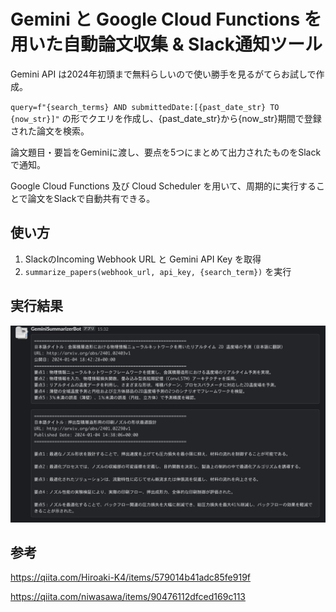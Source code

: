# Gemini と Google Cloud Functions を用いた自動論文収集 & Slack通知ツール

Gemini API は2024年初頭まで無料らしいので使い勝手を見るがてらお試しで作成。

`query=f"{search_terms} AND submittedDate:[{past_date_str} TO {now_str}]"` の形でクエリを作成し、{past_date_str}から{now_str}期間で登録された論文を検索。

論文題目・要旨をGeminiに渡し、要点を5つにまとめて出力されたものをSlackで通知。

Google Cloud Functions 及び Cloud Scheduler を用いて、周期的に実行することで論文をSlackで自動共有できる。

## 使い方

1. SlackのIncoming Webhook URL と Gemini API Key を取得 
2. `summarize_papers(webhook_url, api_key, {search_term})` を実行

## 実行結果

![result](slack_notify.png)

## 参考
https://qiita.com/Hiroaki-K4/items/579014b41adc85fe919f

https://qiita.com/niwasawa/items/90476112dfced169c113
